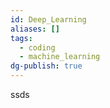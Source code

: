 ```yaml
---
id: Deep_Learning
aliases: []
tags:
  - coding
  - machine_learning
dg-publish: true
---
```

ssds
